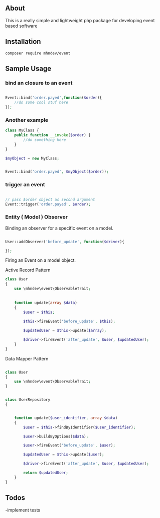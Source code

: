 ## About

This is a really simple and lightweight php package for developing event based software

## Installation

```
composer require mhndev/event
```

## Sample Usage

### bind an closure to an event

```php

Event::bind('order.payed',function($order){
    //do some cool stuf here
});

```

### Another example
```php
class MyClass {
    public function __invoke($order) {
        //do something here
    }
}

$myObject = new MyClass;


Event::bind('order.payed', $myObject($order));


```

### trigger an event

```php

// pass $order object as second argument
Event::trigger('order.payed', $order);

```

### Entity ( Model ) Observer

Binding an observer for a specific event on a model.

```php

User::addObserver('before_update', function($driver){

});
```

Firing an Event on a model object.

Active Record Pattern

```php
class User
{
    use \mhndev\event\ObservableTrait;
    
    
    function update(array $data)
    {
        $user = $this;
        
        $this->fireEvent('before_update', $this);

        $updatedUser = $this->update($array);

        $driver->fireEvent('after_update', $user, $updatedUser);
    }
}


```

Data Mapper Pattern


```php

class User
{
    use \mhndev\event\ObservableTrait;
}


class UserRepository
{


    function update($user_identifier, array $data)
    {
        $user = $this->findByIdentifier($user_identifier);

        $user->buildByOptions($data);

        $user->fireEvent('before_update', $user);

        $updatedUser = $this->update($user);

        $driver->fireEvent('after_update', $user, $updatedUser);

        return $updatedUser;
    }
}


```

## Todos

-implement tests
